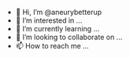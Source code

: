 - 👋 Hi, I’m @aneurybetterup
- 👀 I’m interested in ...
- 🌱 I’m currently learning ...
- 💞️ I’m looking to collaborate on ...
- 📫 How to reach me ...

<!---
aneurybetterup/aneurybetterup is a ✨ special ✨ repository because its `README.md` (this file) appears on your GitHub profile.
You can click the Preview link to take a look at your changes.
--->
